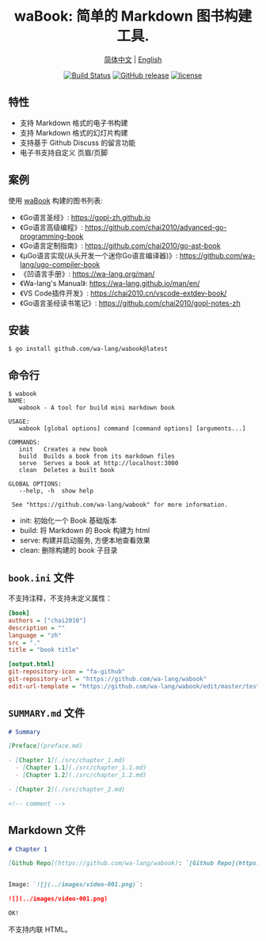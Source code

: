 <div align="center">
<h1>waBook: 简单的 Markdown 图书构建工具.</h1>

[简体中文](https://github.com/wa-lang/wabook/blob/master/README-zh.md) | [English](https://github.com/wa-lang/wabook/blob/master/README.md) 


</div>
<div align="center">

[![Build Status](https://github.com/wa-lang/wabook/actions/workflows/wabook.yml/badge.svg)](https://github.com/wa-lang/wabook/actions/workflows/wabook.yml)
[![GitHub release](https://img.shields.io/github/v/tag/wa-lang/wabook.svg?label=release)](https://github.com/wa-lang/wabook/releases)
[![license](https://img.shields.io/github/license/wa-lang/wa.svg)](https://github.com/wa-lang/wa/blob/master/LICENSE)

</div>

## 特性

- 支持 Markdown 格式的电子书构建
- 支持 Markdown 格式的幻灯片构建
- 支持基于 Github Discuss 的留言功能
- 电子书支持自定义 页眉/页脚

## 案例

使用 [waBook](https://github.com/wa-lang/wabook) 构建的图书列表:

- 《Go语言圣经》: https://gopl-zh.github.io
- 《Go语言高级编程》: https://github.com/chai2010/advanced-go-programming-book
- 《Go语言定制指南》: https://github.com/chai2010/go-ast-book
- 《µGo语言实现(从头开发一个迷你Go语言编译器)》: https://github.com/wa-lang/ugo-compiler-book
- 《凹语言手册》: https://wa-lang.org/man/
- 《Wa-lang's Manual》: https://wa-lang.github.io/man/en/
- 《VS Code插件开发》: https://chai2010.cn/vscode-extdev-book/
- 《Go语言圣经读书笔记》: https://github.com/chai2010/gopl-notes-zh

## 安装

```
$ go install github.com/wa-lang/wabook@latest
```

## 命令行

```
$ wabook
NAME:
   wabook - A tool for build mini markdown book

USAGE:
   wabook [global options] command [command options] [arguments...]

COMMANDS:
   init   Creates a new book
   build  Builds a book from its markdown files
   serve  Serves a book at http://localhost:3000
   clean  Deletes a built book

GLOBAL OPTIONS:
   --help, -h  show help

 See "https://github.com/wa-lang/wabook" for more information.
```

- init: 初始化一个 Book 基础版本
- build: 将 Markdown 的 Book 构建为 html
- serve: 构建并启动服务, 方便本地查看效果
- clean: 删除构建的 book 子目录

## `book.ini` 文件

不支持注释，不支持未定义属性：

```ini
[book]
authors = ["chai2010"]
description = ""
language = "zh"
src = "."
title = "book title"

[output.html]
git-repository-icon = "fa-github"
git-repository-url = "https://github.com/wa-lang/wabook"
edit-url-template = "https://github.com/wa-lang/wabook/edit/master/testdata/{path}"
```

## `SUMMARY.md` 文件

```md
# Summary

[Preface](preface.md)

- [Chapter 1](./src/chapter_1.md)
  - [Chapter 1.1](./src/chapter_1.1.md)
  - [Chapter 1.2](./src/chapter_1.2.md)

- [Chapter 2](./src/chapter_2.md)

<!-- comment -->
```

## Markdown 文件

```md
# Chapter 1

[Github Repo](https://github.com/wa-lang/wabook): `[Github Repo](https://github.com/wa-lang/wabook)`


Image: `![](../images/video-001.png)`:

![](../images/video-001.png)

OK!
```

不支持内联 HTML。
